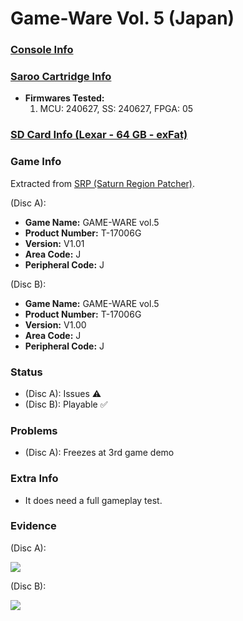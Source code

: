 # Game-Ware Vol. 5 (Japan)

### [Console Info](../../../../../Info/Consoles/VA13/README.md)

### [Saroo Cartridge Info](../../../../../Info/Cartridges/RetroGameParadiseStore/1.32F/README.md)

- <b>Firmwares Tested:</b>
  1. MCU: 240627, SS: 240627, FPGA: 05

### [SD Card Info (Lexar - 64 GB - exFat)](../../../../../Info/SdCards/Lexar/64GB/exfat/README.md)

### Game Info

Extracted from [SRP (Saturn Region Patcher)](https://segaxtreme.net/resources/saturn-region-patcher.81/download).

(Disc A):

- <b>Game Name:</b> GAME-WARE vol.5
- <b>Product Number:</b> T-17006G
- <b>Version:</b> V1.01
- <b>Area Code:</b> J
- <b>Peripheral Code:</b> J

(Disc B):

- <b>Game Name:</b> GAME-WARE vol.5
- <b>Product Number:</b> T-17006G
- <b>Version:</b> V1.00
- <b>Area Code:</b> J
- <b>Peripheral Code:</b> J

### Status

- (Disc A): Issues :warning:
- (Disc B): Playable :white_check_mark:

### Problems

- (Disc A): Freezes at 3rd game demo

### Extra Info

- It does need a full gameplay test.

### Evidence

(Disc A):

[![](https://img.youtube.com/vi/UzlU0j4r1Aw/0.jpg)](https://www.youtube.com/watch?v=UzlU0j4r1Aw)

(Disc B):

[![](https://img.youtube.com/vi/OJ02UDaO1PU/0.jpg)](https://www.youtube.com/watch?v=OJ02UDaO1PU)
